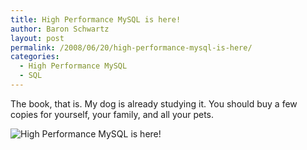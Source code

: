 ```yaml
---
title: High Performance MySQL is here!
author: Baron Schwartz
layout: post
permalink: /2008/06/20/high-performance-mysql-is-here/
categories:
  - High Performance MySQL
  - SQL
---
```

The book, that is. My dog is already studying it. You should buy a few copies for yourself, your family, and all your pets.

![High Performance MySQL is here!][1]

 [1]: http://www.xaprb.com/blog/wp-content/uploads/2008/06/hpmysql_carbon.jpg